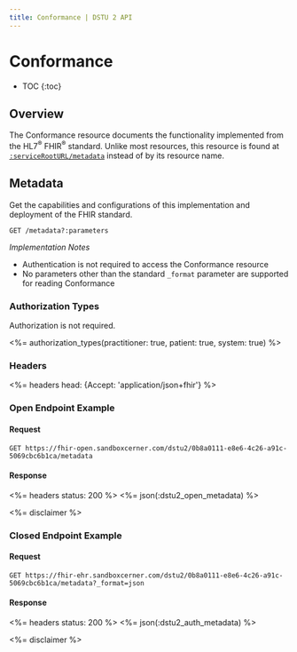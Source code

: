 ```yaml
---
title: Conformance | DSTU 2 API
---
```


# Conformance

* TOC
{:toc}

## Overview

The Conformance resource documents the functionality implemented from the HL7<sup>®</sup> FHIR<sup>®</sup> standard. Unlike most resources,
this resource is found at [`:serviceRootURL/metadata`] instead of by its resource name.

## Metadata

Get the capabilities and configurations of this implementation and deployment of the FHIR standard.

    GET /metadata?:parameters

_Implementation Notes_

* Authentication is not required to access the Conformance resource
* No parameters other than the standard `_format` parameter are supported for reading Conformance

### Authorization Types

Authorization is not required.

<%= authorization_types(practitioner: true, patient: true, system: true) %>

### Headers

<%= headers head: {Accept: 'application/json+fhir'} %>

### Open Endpoint Example

#### Request

    GET https://fhir-open.sandboxcerner.com/dstu2/0b8a0111-e8e6-4c26-a91c-5069cbc6b1ca/metadata

#### Response

<%= headers status: 200 %>
<%= json(:dstu2_open_metadata) %>

<%= disclaimer %>

### Closed Endpoint Example

#### Request

    GET https://fhir-ehr.sandboxcerner.com/dstu2/0b8a0111-e8e6-4c26-a91c-5069cbc6b1ca/metadata?_format=json

#### Response

<%= headers status: 200 %>
<%= json(:dstu2_auth_metadata) %>

<%= disclaimer %>

[`:serviceRootURL/metadata`]: ../../#service-root-url
